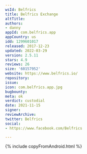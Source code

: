 ```yaml
---
wsId: Belfrics
title: Belfrics Exchange
altTitle: 
authors:
- danny
appId: com.belfrics.app
appCountry: us
idd: 1299601017
released: 2017-12-23
updated: 2022-03-29
version: 2.5.11
stars: 4.9
reviews: 26
size: '60157952'
website: https://www.belfrics.io/
repository: 
issue: 
icon: com.belfrics.app.jpg
bugbounty: 
meta: ok
verdict: custodial
date: 2021-11-15
signer: 
reviewArchive: 
twitter: Belfrics
social:
- https://www.facebook.com/Belfrics

---
```


{% include copyFromAndroid.html %}
